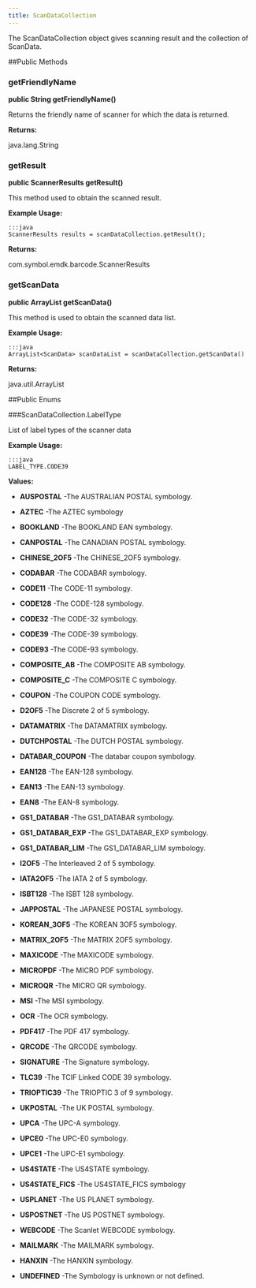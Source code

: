 ```yaml
---
title: ScanDataCollection
---
```


The ScanDataCollection object gives scanning result and the collection of
 ScanData.
 
 

##Public Methods

### getFriendlyName

**public String getFriendlyName()**

Returns the friendly name of scanner for which the data is returned.

**Returns:**

java.lang.String

### getResult

**public ScannerResults getResult()**

This method used to obtain the scanned result.
 
 

**Example Usage:**
	
	:::java	
	ScannerResults results = scanDataCollection.getResult();


**Returns:**

com.symbol.emdk.barcode.ScannerResults

### getScanData

**public ArrayList getScanData()**

This method is used to obtain the scanned data list.
 
 

**Example Usage:**
	
	:::java	
	ArrayList<ScanData> scanDataList = scanDataCollection.getScanData()


**Returns:**

java.util.ArrayList

##Public Enums

###ScanDataCollection.LabelType

List of label types of the scanner data
 
 

**Example Usage:**
	
	:::java	
	LABEL_TYPE.CODE39


**Values:**

* **AUSPOSTAL** -The AUSTRALIAN POSTAL symbology.

* **AZTEC** -The AZTEC symbology

* **BOOKLAND** -The BOOKLAND EAN symbology.

* **CANPOSTAL** -The CANADIAN POSTAL symbology.

* **CHINESE_2OF5** -The CHINESE_2OF5 symbology.

* **CODABAR** -The CODABAR symbology.

* **CODE11** -The CODE-11 symbology.

* **CODE128** -The CODE-128 symbology.

* **CODE32** -The CODE-32 symbology.

* **CODE39** -The CODE-39 symbology.

* **CODE93** -The CODE-93 symbology.

* **COMPOSITE_AB** -The COMPOSITE AB symbology.

* **COMPOSITE_C** -The COMPOSITE C symbology.

* **COUPON** -The COUPON CODE symbology.

* **D2OF5** -The Discrete 2 of 5 symbology.

* **DATAMATRIX** -The DATAMATRIX symbology.

* **DUTCHPOSTAL** -The DUTCH POSTAL symbology.

* **DATABAR_COUPON** -The databar coupon symbology.

* **EAN128** -The EAN-128 symbology.

* **EAN13** -The EAN-13 symbology.

* **EAN8** -The EAN-8 symbology.

* **GS1_DATABAR** -The GS1_DATABAR symbology.

* **GS1_DATABAR_EXP** -The GS1_DATABAR_EXP symbology.

* **GS1_DATABAR_LIM** -The GS1_DATABAR_LIM symbology.

* **I2OF5** -The Interleaved 2 of 5 symbology.

* **IATA2OF5** -The IATA 2 of 5 symbology.

* **ISBT128** -The ISBT 128 symbology.

* **JAPPOSTAL** -The JAPANESE POSTAL symbology.

* **KOREAN_3OF5** -The KOREAN 3OF5 symbology.

* **MATRIX_2OF5** -The MATRIX 2OF5 symbology.

* **MAXICODE** -The MAXICODE symbology.

* **MICROPDF** -The MICRO PDF symbology.

* **MICROQR** -The MICRO QR symbology.

* **MSI** -The MSI symbology.

* **OCR** -The OCR symbology.

* **PDF417** -The PDF 417 symbology.

* **QRCODE** -The QRCODE symbology.

* **SIGNATURE** -The Signature symbology.

* **TLC39** -The TCIF Linked CODE 39 symbology.

* **TRIOPTIC39** -The TRIOPTIC 3 of 9 symbology.

* **UKPOSTAL** -The UK POSTAL symbology.

* **UPCA** -The UPC-A symbology.

* **UPCE0** -The UPC-E0 symbology.

* **UPCE1** -The UPC-E1 symbology.

* **US4STATE** -The US4STATE symbology.

* **US4STATE_FICS** -The US4STATE_FICS symbology

* **USPLANET** -The US PLANET symbology.

* **USPOSTNET** -The US POSTNET symbology.

* **WEBCODE** -The Scanlet WEBCODE symbology.

* **MAILMARK** -The MAILMARK symbology.

* **HANXIN** -The HANXIN symbology.

* **UNDEFINED** -The Symbology is unknown or not defined.


